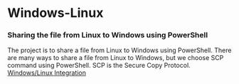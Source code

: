 # Windows-Linux
### Sharing the file from Linux to Windows using PowerShell
The project is to share a file from Linux to Windows using PowerShell. There are many ways to share a file from Linux to Windows, but we choose SCP command using PowerShell. SCP is the Secure Copy Protocol. <br>
[Windows/Linux Integration](https://github.com/vatsal7902/Windows-Linux/blob/main/Project.pdf)
